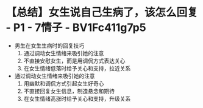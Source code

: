 # 【总结】女生说自己生病了，该怎么回复 - P1 - 7情子 - BV1Fc411g7p5

-   男生在女生生病时的回复技巧
    1.  通过调动女生情绪来吸引她的注意
    2.  不直接安慰女生，而是用调侃方式表达关心
    3.  在女生情绪低落时给予关心和支持，拉近关系
-   通过调动女生情绪来吸引她的注意
    1.  用幽默和调侃方式引起女生好奇心
    2.  不直接回复女生信息，制造悬念和期待
    3.  在女生情绪高涨时给予关心和支持，升级关系